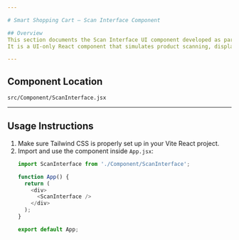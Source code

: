 ```yaml
---

# Smart Shopping Cart – Scan Interface Component

## Overview
This section documents the Scan Interface UI component developed as part of the Smart Shopping Cart project.  
It is a UI-only React component that simulates product scanning, displays scanned products, and shows alert messages (without hardware logic).

---
```


## Component Location
`src/Component/ScanInterface.jsx`

---

## Usage Instructions

1. Make sure Tailwind CSS is properly set up in your Vite React project.
2. Import and use the component inside `App.jsx`:
   ```javascript
   import ScanInterface from './Component/ScanInterface';

   function App() {
     return (
       <div>
         <ScanInterface />
       </div>
     );
   }

   export default App;
